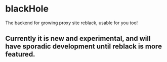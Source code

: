 # blackHole
The backend for growing proxy site reblack, usable for you too!

## Currently it is new and experimental, and will have sporadic development until reblack is more featured.

